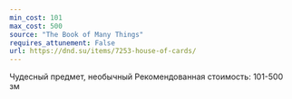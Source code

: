 ```yaml
---
min_cost: 101
max_cost: 500
source: "The Book of Many Things"
requires_attunement: False
url: https://dnd.su/items/7253-house-of-cards/
---
```


Чудесный предмет, необычный
Рекомендованная стоимость: 101-500 зм